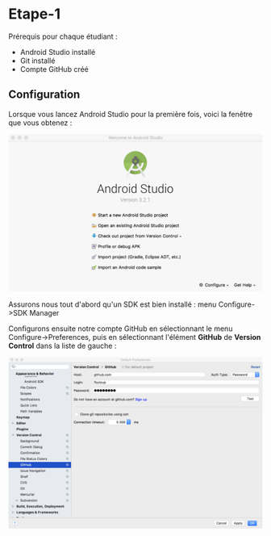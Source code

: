 # Etape-1
Prérequis pour chaque étudiant :
* Android Studio installé
* Git installé
* Compte GitHub créé


## Configuration

Lorsque vous lancez Android Studio pour la première fois, voici la fenêtre que vous obtenez :

<p align="center">
<img src="/images/image_1.png" alt="drawing" width="600"/>
</p>

Assurons nous tout d'abord qu'un SDK est bien installé : menu Configure->SDK Manager

Configurons ensuite notre compte GitHub en sélectionnant le menu Configure->Preferences, puis en sélectionnant l'élément **GitHub** de **Version Control** dans la liste de gauche :
<p align="center">
<img src="/images/image_2.png" alt="drawing" width="600"/>
</p>
